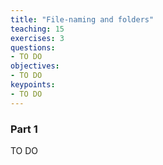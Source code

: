 ```yaml
---
title: "File-naming and folders"
teaching: 15
exercises: 3
questions:
- TO DO
objectives:
- TO DO
keypoints:
- TO DO
---
```


### Part 1

TO DO